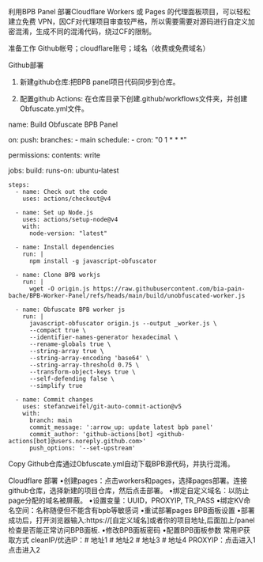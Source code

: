 利用BPB Panel 部署Cloudflare Workers 或 Pages 的代理面板项目，可以轻松建立免费 VPN，因CF对代理项目审查较严格，所以需要需要对源码进行自定义加密混淆，生成不同的混淆代码，绕过CF的限制。

准备工作
Github帐号；cloudflare账号；域名（收费或免费域名）

Github部署
1. 新建github仓库:把BPB panel项目代码同步到仓库。

2. 配置github Actions: 在仓库目录下创建.github/workflows文件夹，并创建Obfuscate.yml文件。

name: Build Obfuscate BPB Panel

on:
  push:
    branches:
      - main
  schedule:
    - cron: "0 1 * * *"

permissions:
  contents: write

jobs:
  build:
    runs-on: ubuntu-latest

    steps:
      - name: Check out the code
        uses: actions/checkout@v4

      - name: Set up Node.js
        uses: actions/setup-node@v4
        with:
          node-version: "latest"

      - name: Install dependencies
        run: |
          npm install -g javascript-obfuscator

      - name: Clone BPB workjs
        run: |
          wget -O origin.js https://raw.githubusercontent.com/bia-pain-bache/BPB-Worker-Panel/refs/heads/main/build/unobfuscated-worker.js

      - name: Obfuscate BPB worker js
        run: |
          javascript-obfuscator origin.js --output _worker.js \
          --compact true \
          --identifier-names-generator hexadecimal \
          --rename-globals true \
          --string-array true \
          --string-array-encoding 'base64' \
          --string-array-threshold 0.75 \
          --transform-object-keys true \
          --self-defending false \
          --simplify true

      - name: Commit changes
        uses: stefanzweifel/git-auto-commit-action@v5
        with:
          branch: main
          commit_message: ':arrow_up: update latest bpb panel'
          commit_author: 'github-actions[bot] <github-actions[bot]@users.noreply.github.com>'
          push_options: '--set-upstream'
Copy
Github仓库通过Obfuscate.yml自动下载BPB源代码，并执行混淆。

Cloudflare 部署
•创建pages：点击workers和pages，选择pages部署。连接github仓库，选择新建的项目仓库，然后点击部署。
•绑定自定义域名：以防止page分配的域名被屏蔽。
•设置变量：UUID，PROXYIP, TR_PASS
•绑定KV命名空间：名称随便但不能含有bpb等敏感词
•重试部署pages
BPB面板设置
•部署成功后，打开浏览器输入:https://[自定义域名]或者你的项目地址,后面加上/panel检查是否能正常访问BPB面板.
•修改BPB面板密码
•配置BPB面板参数
常用IP获取方式
cleanIP/优选IP：# 地址1  # 地址2  # 地址3  # 地址4
PROXYIP：点击进入1  点击进入2
